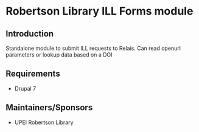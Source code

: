 # Robertson Library ILL Forms module

## Introduction

Standalone module to submit ILL requests to Relais.  Can read openurl parameters or lookup data based on a DOI

## Requirements

* Drupal 7

## Maintainers/Sponsors

* UPEI Robertson Library

